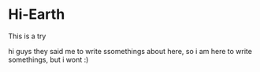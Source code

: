 # Hi-Earth
This is a try

hi guys
they said me to write ssomethings about here, so i am here to write somethings,
but i  wont :)
